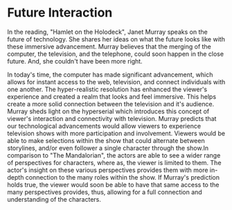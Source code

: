 # Future Interaction

In the reading, "Hamlet on the Holodeck", Janet Murray speaks on the future of technology. 
She shares her ideas on what the future looks like with these immersive advancement. 
Murray believes that the merging of the computer, the television, and the telephone, could soon happen in the close future.
And, she couldn't have been more right. 



In today's time, the computer has made significant advancement, which allows for instant access 
to the web, television, and connect individuals with one another. The hyper-realistic resolution has enhanced
the viewer's experience and created a realm that looks and feel immersive. This helps create a more solid connection
between the television and it's audience. Murray sheds light on the hyperserial which introduces this concept of viewer's interaction 
and connectivity with television. Murray predicts that our technological advancements would allow viewers to experience 
television shows with more participation and involvement. Viewers would be able to make selections within the show that could 
alternate between storylines, and/or even follower a single character through the show.In comparison to "The Mandalorian", 
the actors are able to see a wider range of perspectives for characters, where as, the viewer is limited to them. 
The actor's insight on these various perspectives provides them with more in-depth connection to the many roles within the show. 
If Murray's prediction holds true, the viewer would soon be able to have that same access to the many perspectives provides, 
thus, allowing for a full connection and understanding of the characters.

